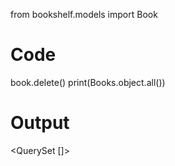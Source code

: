 from bookshelf.models import Book

# Code
book.delete()
print(Books.object.all())

# Output
<QuerySet []>